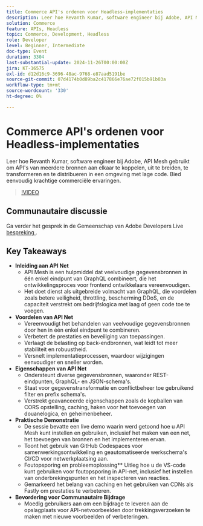 ```yaml
---
title: Commerce API's ordenen voor Headless-implementaties
description: Leer hoe Revanth Kumar, software engineer bij Adobe, API Mesh gebruikt om meerdere gegevensbronnen te integreren en te beheren voor krachtige, ongeëvenaarde handel met voordelen zoals verbeterde beveiliging, prestaties en vereenvoudigde ontwikkeling.
solution: Commerce
feature: APIs, Headless
topic: Commerce, Development, Headless
role: Developer
level: Beginner, Intermediate
doc-type: Event
duration: 3304
last-substantial-update: 2024-11-26T00:00:00Z
jira: KT-16575
exl-id: d12d16c9-3696-48ac-9768-e87aad5191be
source-git-commit: 07d4174b0d89ba2c417866e76ae72f015b91b03a
workflow-type: tm+mt
source-wordcount: '330'
ht-degree: 0%

---
```


# Commerce API&#39;s ordenen voor Headless-implementaties

Leer hoe Revanth Kumar, software engineer bij Adobe, API Mesh gebruikt om API&#39;s van meerdere bronnen aan elkaar te koppelen, uit te breiden, te transformeren en te distribueren in een omgeving met lage code. Bied eenvoudig krachtige commerciële ervaringen.

>[!VIDEO](https://video.tv.adobe.com/v/3440402/?learn=on&enablevpops)

## Communautaire discussie

Ga verder het gesprek in de Gemeenschap van Adobe Developers Live [&#x200B; bespreking &#x200B;](https://adobe.ly/40IDxO9).

## Key Takeaways

* **Inleiding aan API Net**
   * API Mesh is een hulpmiddel dat veelvoudige gegevensbronnen in één enkel eindpunt van GraphQL combineert, die het ontwikkelingsproces voor frontend ontwikkelaars vereenvoudigen.
   * Het doet dienst als uitgebreide volmacht van GraphQL, die voordelen zoals betere veiligheid, throttling, bescherming DDoS, en de capaciteit verstrekt om bedrijfslogica met laag of geen code toe te voegen.
* **Voordelen van API Net**
   * Vereenvoudigt het behandelen van veelvoudige gegevensbronnen door hen in één enkel eindpunt te combineren.
   * Verbetert de prestaties en beveiliging van toepassingen.
   * Verlaagt de belasting op back-endbronnen, wat leidt tot meer stabiliteit en robuustheid.
   * Versnelt implementatieprocessen, waardoor wijzigingen eenvoudiger en sneller worden.
* **Eigenschappen van API Net**
   * Ondersteunt diverse gegevensbronnen, waaronder REST-eindpunten, GraphQL- en JSON-schema&#39;s.
   * Staat voor gegevenstransformatie en conflictbeheer toe gebruikend filter en prefix schema&#39;s.
   * Verstrekt geavanceerde eigenschappen zoals de kopballen van CORS opstelling, caching, haken voor het toevoegen van douanelogica, en geheimenbeheer.
* **Praktische Demonstratie**
   * De sessie bevatte een live demo waarin werd getoond hoe u API Mesh kunt instellen en gebruiken, inclusief het maken van een net, het toevoegen van bronnen en het implementeren ervan.
   * Toont het gebruik van GitHub Codespaces voor samenwerkingsontwikkeling en geautomatiseerde werkschema&#39;s CI/CD voor netwerkplaatsing aan.
   * Foutopsporing en probleemoplossing** Uitleg hoe u de VS-code kunt gebruiken voor foutopsporing in API-net, inclusief het instellen van onderbrekingspunten en het inspecteren van reacties.
   * Gemarkeerd het belang van caching en het gebruiken van CDNs als Fastly om prestaties te verbeteren.
* **Bevordering voor Communautaire Bijdrage**
   * Moedig gebruikers aan om een bijdrage te leveren aan de opslagplaats voor API-netvoorbeelden door trekkingsverzoeken te maken met nieuwe voorbeelden of verbeteringen.
